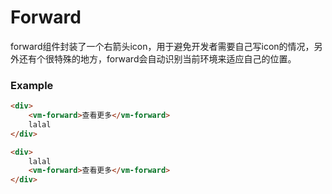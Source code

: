 Forward
=============
forward组件封装了一个右箭头icon，用于避免开发者需要自己写icon的情况，另外还有个很特殊的地方，forward会自动识别当前环境来适应自己的位置。

### Example

```html
<div>
	<vm-forward>查看更多</vm-forward>
	lalal
</div>

<div>
	lalal
	<vm-forward>查看更多</vm-forward>
</div>
```